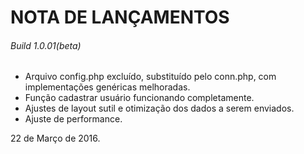 # NOTA DE LANÇAMENTOS

###### Build 1.0.01(beta)

- Arquivo config.php excluído, substituído pelo conn.php, com implementações
genéricas melhoradas.
- Função cadastrar usuário funcionando completamente.
- Ajustes de layout sutil e otimização dos dados a serem enviados.
- Ajuste de performance.

22 de Março de 2016.
